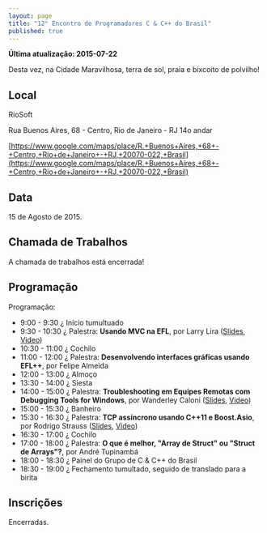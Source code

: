 ```yaml
---
layout: page
title: "12° Encontro de Programadores C & C++ do Brasil"
published: true
---
```






**Última atualização: 2015-07-22**

Desta vez, na Cidade Maravilhosa, terra de sol, praia e bixcoito de polvilho!

## Local

RioSoft

Rua Buenos Aires, 68 - Centro, Rio de Janeiro - RJ
14o andar

[https://www.google.com/maps/place/R.+Buenos+Aíres,+68+-+Centro,+Rio+de+Janeiro+-+RJ,+20070-022,+Brasil](https://www.google.com/maps/place/R.+Buenos+Aíres,+68+-+Centro,+Rio+de+Janeiro+-+RJ,+20070-022,+Brasil)

## Data

15 de Agosto de 2015.

## Chamada de Trabalhos

A chamada de trabalhos está encerrada!

## Programação

Programação:

- 9:00 - 9:30 ¿ Início tumultuado
- 9:30 - 10:30 ¿ Palestra: **Usando MVC na EFL**, por Larry Lira ([Slides](https://docs.google.com/presentation/d/1cJdq4W_ADl687oAGB7xxbkmPPiD__7aKUeIo14QWhZk/edit?usp=sharing), [Video](https://www.youtube.com/watch?v=JjANXR-diTM&feature=youtu.be&t=2207))
- 10:30 - 11:00 ¿ Cochilo
- 11:00 - 12:00 ¿ Palestra: **Desenvolvendo interfaces gráficas usando EFL++**, por Felipe Almeida
- 12:00 - 13:00 ¿ Almoço
- 13:30 - 14:00 ¿ Siesta
- 14:00 - 15:00 ¿ Palestra: **Troubleshooting em Equipes Remotas com Debugging Tools for Windows**, por Wanderley Caloni ([Slides](http://www.slideshare.net/WanderleyCaloni/gitindex-e-sourceserver), [Video](https://youtu.be/JjANXR-diTM?t=4h7m5s))
- 15:00 - 15:30 ¿ Banheiro
- 15:30 - 16:30 ¿ Palestra: **TCP assíncrono usando C++11 e Boost.Asio**, por Rodrigo Strauss ([Slides](http://www.slideshare.net/rodrigostrauss/tcp-assncrono-usando-c11-e-boost-asio), [Vídeo](https://youtu.be/JjANXR-diTM?t=18382))
- 16:30 - 17:00 ¿ Cochilo
- 17:00 - 18:00 ¿ Palestra: **O que é melhor, "Array de Struct" ou "Struct de Arrays"?**, por André Tupinambá
- 18:00 - 18:30 ¿ Painel do Grupo de C & C++ do Brasil
- 18:30 - 19:00 ¿ Fechamento tumultado, seguido de translado para a birita

## Inscrições

Encerradas.
